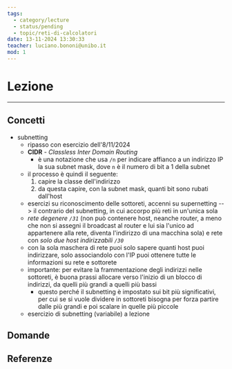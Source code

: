```yaml
---
tags:
  - category/lecture
  - status/pending
  - topic/reti-di-calcolatori
date: 13-11-2024 13:30:33
teacher: luciano.bononi@unibo.it
mod: 1
---
```

# Lezione
---
## Concetti
- subnetting
	- ripasso con esercizio dell'8/11/2024
	- **CIDR** - _Classless Inter Domain Routing_
		- è una notazione che usa `/n` per indicare affianco a un indirizzo IP la sua subnet mask, dove `n` è il numero di bit a 1 della subnet
	- il processo è quindi il seguente:
		1. capire la classe dell'indirizzo
		2. da questa capire, con la subnet mask, quanti bit sono rubati dall'host
	- esercizi su riconoscimento delle sottoreti, accenni su supernetting --> il contrario del subnetting, in cui accorpo più reti in un'unica sola
	- _rete degenere `/31`_ (non può contenere host, neanche router, a meno che non si assegni il broadcast al router e lui sia l'unico ad appartenere alla rete, diventa l'indirizzo di una macchina sola) e rete con _solo due host indirizzabili `/30`_
	- con la sola maschera di rete puoi solo sapere quanti host puoi indirizzare, solo associandolo con l'IP puoi ottenere tutte le informazioni su rete e sottorete
	- importante: per evitare la frammentazione degli indirizzi nelle sottoreti, è buona prassi allocare verso l'inizio di un blocco di indirizzi, da quelli più grandi a quelli più bassi
		- questo perché il subnetting è impostato sui bit più significativi, per cui se si vuole dividere in sottoreti bisogna per forza partire dalle più grandi e poi scalare in quelle più piccole
	- esercizio di subnetting (variabile) a lezione

## Domande

## Referenze
